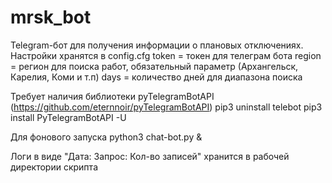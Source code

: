 # mrsk_bot

Telegram-бот для получения информации о плановых отключениях.
Настройки хранятся в config.cfg
    token = токен для телеграм бота 
    region = регион для поиска работ, обязательный параметр (Архангельск, Карелия, Коми и т.п)
    days = количество дней для диапазона поиска

Требует наличия библиотеки pyTelegramBotAPI (https://github.com/eternnoir/pyTelegramBotAPI)
pip3 uninstall telebot
pip3 install PyTelegramBotAPI -U

Для фонового запуска
python3 chat-bot.py &

Логи в виде "Дата: Запрос: Кол-во записей" хранится в рабочей директории скрипта 